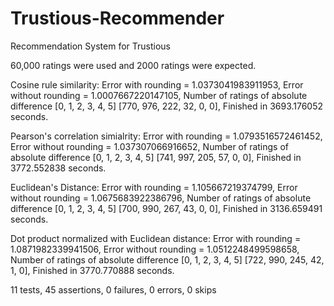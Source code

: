Trustious-Recommender
=====================

Recommendation System for Trustious

60,000 ratings were used and 2000 ratings were expected.


Cosine rule similarity: 
Error with rounding = 1.0373041983911953, 
Error without rounding = 1.0007667220147105, 
Number of ratings of absolute difference [0, 1, 2, 3, 4, 5] [770, 976, 222, 32, 0, 0],
Finished in 3693.176052 seconds.



Pearson's correlation simialrity: 
Error with rounding = 1.0793516572461452, 
Error without rounding = 1.037307066916652, 
Number of ratings of absolute difference [0, 1, 2, 3, 4, 5] [741, 997, 205, 57, 0, 0], 
Finished in 3772.552838 seconds.



Euclidean's Distance: 
Error with rounding = 1.105667219374799, 
Error without rounding = 1.0675683922386796, 
Number of ratings of absolute difference [0, 1, 2, 3, 4, 5] [700, 990, 267, 43, 0, 0], 
Finished in 3136.659491 seconds.



Dot product normalized with Euclidean distance: 
Error with rounding = 1.0871982339941506, 
Error without rounding = 1.0512248499598658, 
Number of ratings of absolute difference [0, 1, 2, 3, 4, 5] [722, 990, 245, 42, 1, 0], 
Finished in 3770.770888 seconds.


11 tests, 45 assertions, 0 failures, 0 errors, 0 skips
